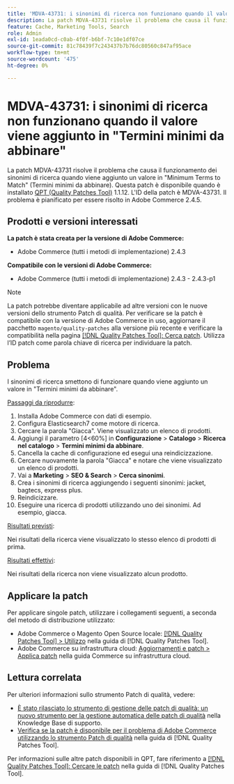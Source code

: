 ```yaml
---
title: 'MDVA-43731: i sinonimi di ricerca non funzionano quando il valore viene aggiunto in "Termini minimi da abbinare"'
description: La patch MDVA-43731 risolve il problema che causa il funzionamento dei sinonimi di ricerca quando viene aggiunto un valore in "Minimum Terms to Match" (Termini minimi da abbinare). Questa patch è disponibile quando è installato [Quality Patches Tool (QPT)](https://experienceleague.adobe.com/it/docs/commerce-knowledge-base/kb/announcements/commerce-announcements/magento-quality-patches-released-new-tool-to-self-serve-quality-patches) 1.1.12. L'ID della patch è MDVA-43731. Il problema è pianificato per essere risolto in Adobe Commerce 2.4.5.
feature: Cache, Marketing Tools, Search
role: Admin
exl-id: 1eada0cd-c0ab-4f0f-b6bf-7c10e1df07ce
source-git-commit: 81c78439f7c243437b7b76dc80560c847af95ace
workflow-type: tm+mt
source-wordcount: '475'
ht-degree: 0%

---
```


# MDVA-43731: i sinonimi di ricerca non funzionano quando il valore viene aggiunto in &quot;Termini minimi da abbinare&quot;

La patch MDVA-43731 risolve il problema che causa il funzionamento dei sinonimi di ricerca quando viene aggiunto un valore in &quot;Minimum Terms to Match&quot; (Termini minimi da abbinare). Questa patch è disponibile quando è installato [QPT (Quality Patches Tool)](https://experienceleague.adobe.com/it/docs/commerce-knowledge-base/kb/announcements/commerce-announcements/magento-quality-patches-released-new-tool-to-self-serve-quality-patches) 1.1.12. L&#39;ID della patch è MDVA-43731. Il problema è pianificato per essere risolto in Adobe Commerce 2.4.5.

## Prodotti e versioni interessati

**La patch è stata creata per la versione di Adobe Commerce:**

* Adobe Commerce (tutti i metodi di implementazione) 2.4.3

**Compatibile con le versioni di Adobe Commerce:**

* Adobe Commerce (tutti i metodi di implementazione) 2.4.3 - 2.4.3-p1

>[!NOTE]
>
>La patch potrebbe diventare applicabile ad altre versioni con le nuove versioni dello strumento Patch di qualità. Per verificare se la patch è compatibile con la versione di Adobe Commerce in uso, aggiornare il pacchetto `magento/quality-patches` alla versione più recente e verificare la compatibilità nella pagina [[!DNL Quality Patches Tool]: Cerca patch](https://experienceleague.adobe.com/it/docs/commerce-knowledge-base/kb/announcements/commerce-announcements/magento-quality-patches-released-new-tool-to-self-serve-quality-patches). Utilizza l’ID patch come parola chiave di ricerca per individuare la patch.

## Problema

I sinonimi di ricerca smettono di funzionare quando viene aggiunto un valore in &quot;Termini minimi da abbinare&quot;.

<u>Passaggi da riprodurre</u>:

1. Installa Adobe Commerce con dati di esempio.
1. Configura Elasticsearch7 come motore di ricerca.
1. Cercare la parola &quot;Giacca&quot;. Viene visualizzato un elenco di prodotti.
1. Aggiungi il parametro [4&lt;60%] in **Configurazione** > **Catalogo** > **Ricerca nel catalogo** > **Termini minimi da abbinare**.
1. Cancella la cache di configurazione ed esegui una reindicizzazione.
1. Cercare nuovamente la parola &quot;Giacca&quot; e notare che viene visualizzato un elenco di prodotti.
1. Vai a **Marketing** > **SEO &amp; Search** > **Cerca sinonimi**.
1. Crea i sinonimi di ricerca aggiungendo i seguenti sinonimi: jacket, bagtecs, express plus.
1. Reindicizzare.
1. Eseguire una ricerca di prodotti utilizzando uno dei sinonimi. Ad esempio, giacca.

<u>Risultati previsti</u>:

Nei risultati della ricerca viene visualizzato lo stesso elenco di prodotti di prima.

<u>Risultati effettivi</u>:

Nei risultati della ricerca non viene visualizzato alcun prodotto.

## Applicare la patch

Per applicare singole patch, utilizzare i collegamenti seguenti, a seconda del metodo di distribuzione utilizzato:

* Adobe Commerce o Magento Open Source locale: [[!DNL Quality Patches Tool] > Utilizzo](/help/tools/quality-patches-tool/usage.md) nella guida di [!DNL Quality Patches Tool].
* Adobe Commerce su infrastruttura cloud: [Aggiornamenti e patch > Applica patch](https://experienceleague.adobe.com/docs/commerce-cloud-service/user-guide/develop/upgrade/apply-patches.html?lang=it) nella guida Commerce su infrastruttura cloud.

## Lettura correlata

Per ulteriori informazioni sullo strumento Patch di qualità, vedere:

* [È stato rilasciato lo strumento di gestione delle patch di qualità: un nuovo strumento per la gestione automatica delle patch di qualità](https://experienceleague.adobe.com/it/docs/commerce-knowledge-base/kb/announcements/commerce-announcements/magento-quality-patches-released-new-tool-to-self-serve-quality-patches) nella Knowledge Base di supporto.
* [Verifica se la patch è disponibile per il problema di Adobe Commerce utilizzando lo strumento Patch di qualità](/help/tools/quality-patches-tool/patches-available-in-qpt/check-patch-for-magento-issue-with-magento-quality-patches.md) nella guida di [!DNL Quality Patches Tool].

Per informazioni sulle altre patch disponibili in QPT, fare riferimento a [[!DNL Quality Patches Tool]: Cercare le patch](https://experienceleague.adobe.com/tools/commerce-quality-patches/index.html?lang=it) nella guida di [!DNL Quality Patches Tool].
